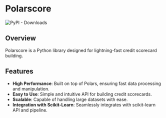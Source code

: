 # Polarscore

![PyPI - Downloads](https://img.shields.io/pypi/dm/polarscore)

## Overview

Polarscore is a Python library designed for lightning-fast credit scorecard building.

## Features

- **High Performance**: Built on top of Polars, ensuring fast data processing and manipulation.
- **Easy to Use**: Simple and intuitive API for building credit scorecards.
- **Scalable**: Capable of handling large datasets with ease.
- **Integration with Scikit-Learn**: Seamlessly integrates with scikit-learn API and pipeline.
